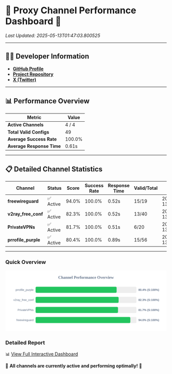 # 🌟 Proxy Channel Performance Dashboard 🌟

_Last Updated: 2025-05-13T01:47:03.800525_

---

## 👩‍💻 Developer Information

- **[GitHub Profile](https://github.com/4n0nymou3)**  
- **[Project Repository](https://github.com/4n0nymou3/multi-proxy-config-fetcher)**  
- **[X (Twitter)](https://x.com/4n0nymou3)**  

---

## 📊 Performance Overview

| Metric                | Value       |
|-----------------------|-------------|
| **Active Channels**   | 4 / 4       |
| **Total Valid Configs** | 49          |
| **Average Success Rate** | 100.0%      |
| **Average Response Time** | 0.61s       |

---

## 📋 Detailed Channel Statistics

| Channel          | Status     | Score  | Success Rate | Response Time | Valid/Total | Last Success               |
|------------------|------------|--------|--------------|---------------|-------------|----------------------------|
| **freewireguard**  | ✅ Active  | 94.0%  | 100.0% | 0.52s         | 15/19       | 2025-05-13T01:47:03.798714 |
| **v2ray_free_conf**  | ✅ Active  | 82.3%  | 100.0% | 0.52s         | 13/40       | 2025-05-13T01:47:02.717109 |
| **PrivateVPNs**  | ✅ Active  | 81.7%  | 100.0% | 0.51s         | 6/20       | 2025-05-13T01:47:03.255449 |
| **prrofile_purple**  | ✅ Active  | 80.4%  | 100.0% | 0.89s         | 15/56       | 2025-05-13T01:47:02.162715 |

---

### Quick Overview
<div align="center">
  <a href="https://raw.githubusercontent.com/nullluser/NullRepo/refs/heads/main/assets/channel_stats_chart.svg">
    <img src="https://raw.githubusercontent.com/nullluser/NullRepo/refs/heads/main/assets/channel_stats_chart.svg" alt="Source Performance Statistics" width="800">
  </a>
</div>

### Detailed Report
📊 [View Full Interactive Dashboard](https://htmlpreview.github.io/?https://github.com/nullluser/NullRepo/blob/main/assets/performance_report.html)

🎉 **All channels are currently active and performing optimally!** 🎉
